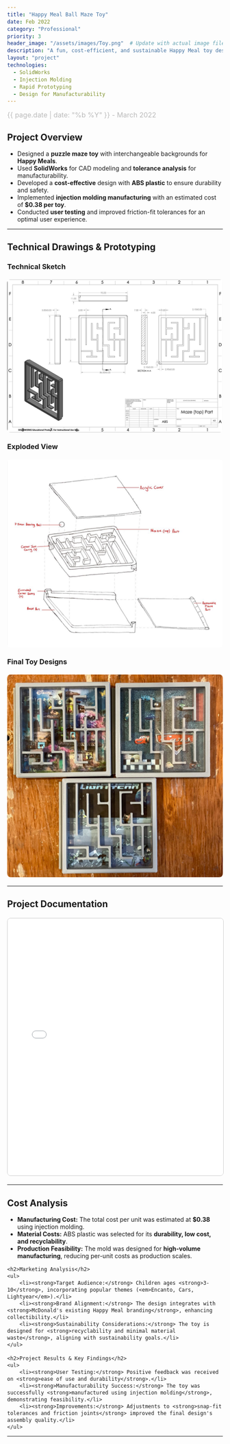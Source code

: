 ```yaml
---
title: "Happy Meal Ball Maze Toy"
date: Feb 2022
category: "Professional"  
priority: 3
header_image: "/assets/images/Toy.png"  # Update with actual image file
description: "A fun, cost-efficient, and sustainable Happy Meal toy designed for mass production."
layout: "project"  
technologies:
  - SolidWorks
  - Injection Molding
  - Rapid Prototyping
  - Design for Manufacturability
---
```


<div class="project-meta">
    <span class="project-date">{{ page.date | date: "%b %Y" }} - March 2022</span>
</div>

## **Project Overview**
- Designed a **puzzle maze toy** with interchangeable backgrounds for **Happy Meals**.
- Used **SolidWorks** for CAD modeling and **tolerance analysis** for manufacturability.
- Developed a **cost-effective** design with **ABS plastic** to ensure durability and safety.
- Implemented **injection molding manufacturing** with an estimated cost of **$0.38 per toy**.
- Conducted **user testing** and improved friction-fit tolerances for an optimal user experience.

---

## **Technical Drawings & Prototyping**
### **Technical Sketch**
<img src="/assets/images/TechSketch.png" alt="Technical Drawing" class="project-image expandable-image" onclick="toggleImageSize(this)">

### **Exploded View**
<img src="/assets/images/ExplodedView.png" alt="Exploded View" class="project-image expandable-image" onclick="toggleImageSize(this)">

### **Final Toy Designs**
<img src="/assets/images/Toy.png" alt="Final Happy Meal Toys" class="project-image expandable-image" onclick="toggleImageSize(this)">

---

## **Project Documentation**
<embed src="/assets/documents/HappyMeals.pdf" width="100%" height="600px" type="application/pdf">
<p style="text-align: center;">

---

<div class="text-content">
    <h2>Cost Analysis</h2>
    <ul>
        <li><strong>Manufacturing Cost:</strong> The total cost per unit was estimated at <strong>$0.38</strong> using injection molding.</li>
        <li><strong>Material Costs:</strong> ABS plastic was selected for its <strong>durability, low cost, and recyclability</strong>.</li>
        <li><strong>Production Feasibility:</strong> The mold was designed for <strong>high-volume manufacturing</strong>, reducing per-unit costs as production scales.</li>
    </ul>

    <h2>Marketing Analysis</h2>
    <ul>
        <li><strong>Target Audience:</strong> Children ages <strong>3-10</strong>, incorporating popular themes (<em>Encanto, Cars, Lightyear</em>).</li>
        <li><strong>Brand Alignment:</strong> The design integrates with <strong>McDonald's existing Happy Meal branding</strong>, enhancing collectibility.</li>
        <li><strong>Sustainability Considerations:</strong> The toy is designed for <strong>recyclability and minimal material waste</strong>, aligning with sustainability goals.</li>
    </ul>

    <h2>Project Results & Key Findings</h2>
    <ul>
        <li><strong>User Testing:</strong> Positive feedback was received on <strong>ease of use and durability</strong>.</li>
        <li><strong>Manufacturability Success:</strong> The toy was successfully <strong>manufactured using injection molding</strong>, demonstrating feasibility.</li>
        <li><strong>Improvements:</strong> Adjustments to <strong>snap-fit tolerances and friction joints</strong> improved the final design's assembly quality.</li>
    </ul>
</div>

---

<style>
.project-content h1 {
    color: #f0f0f0;  /* Light gray */
    font-size: 2.5rem;
    margin-bottom: 10px;
}
  
.project-meta {
    font-size: 1rem;
    color: #888;
    font-weight: 400;
    margin-bottom: 1rem;
    text-align: left;
}

.project-date {
    display: block;
    font-size: 1rem;
    color: #bbb;
}

/* Main image styling */
.project-image {
    display: block;
    max-width: 100%;
    height: auto;
    margin: 20px auto;
    border-radius: 8px;
    cursor: pointer;
    transition: transform 0.3s ease;
}

/* Click to expand */
.project-image.expanded {
    transform: scale(1.8);
    cursor: zoom-out;
}

/* Small images layout */
.image-container {
    display: flex;
    justify-content: center;
    gap: 10px;
    flex-wrap: wrap;
}

/* PDF Styling */
embed {
    display: block;
    margin: 20px auto;
    border: 1px solid #ccc;
    border-radius: 8px;
}
</style>

<script>
function toggleImageSize(img) {
    img.classList.toggle("expanded");
}
</script>
